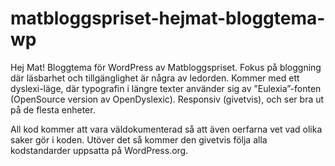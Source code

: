 matbloggspriset-hejmat-bloggtema-wp
===================================

Hej Mat! Bloggtema för WordPress av Matbloggspriset. Fokus på bloggning där läsbarhet och tillgänglighet är några av ledorden. Kommer med ett dyslexi-läge, där typografin i längre texter använder sig av ”Eulexia”-fonten (OpenSource version av OpenDyslexic). Responsiv (givetvis), och ser bra ut på de flesta enheter. 

All kod kommer att vara väldokumenterad så att även oerfarna vet vad olika saker gör i koden.  Utöver det så kommer den givetvis följa alla kodstandarder uppsatta på WordPress.org.
